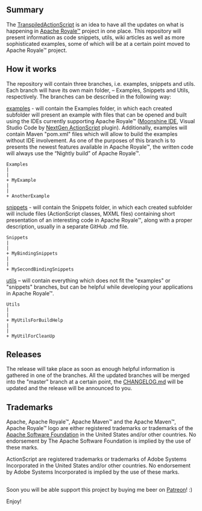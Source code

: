 ## Summary

The [TranspiledActionScript](https://transpiledactionscript.com/) is an idea to have all the updates on what is happening in [Apache Royale™](http://royale.apache.org/) project in one place. This repository will present information as code snippets, utils, wiki articles as well as more sophisticated examples, some of which will be at a certain point moved to Apache Royale™ project. 

## How it works 

The repository will contain three branches, i.e. examples, snippets and utils. Each branch will have its own main folder, – Examples, Snippets and Utils, respectively. The branches can be described in the following way: 

[examples](https://github.com/piotrzarzycki21/TranspiledActionScript/tree/examples) - will contain the Examples folder, in which each created subfolder will present an example with files that can be opened and built using the IDEs currently supporting Apache Royale™ ([Moonshine IDE](http://moonshine-ide.com/), Visual Studio Code by [NextGen ActionScript](https://nextgenactionscript.com/) plugin). Additionally, examples will contain Maven "pom.xml" files which will allow to build the examples without IDE involvement. As one of the purposes of this branch is to presents the newest features available in Apache Royale™, the written code will always use the “Nightly build” of Apache Royale™. 

    Examples 
    | 
    | 
    + MyExample 
    | 
    | 
    + AnotherExample
  
[snippets](https://github.com/piotrzarzycki21/TranspiledActionScript/tree/snippets) - will contain the Snippets folder, in which each created subfolder will include files (ActionScript classes, MXML files) containing short presentation of an interesting code in Apache Royale™, along with a proper description, usually in a separate GitHub .md file.

    Snippets 
    | 
    | 
    + MyBindingSnippets 
    | 
    | 
    + MySecondBindingSnippets
  
[utils](https://github.com/piotrzarzycki21/TranspiledActionScript/tree/utils) – will contain everything which does not fit the "examples" or "snippets" branches, but can be helpful while developing your applications in Apache Royale™. 

    Utils 
    | 
    | 
    + MyUtilsForBuildHelp 
    | 
    | 
    + MyUtilForCleanUp 
  
## Releases

The release will take place as soon as enough helpful information is gathered in one of the branches. All the updated branches will be merged into the "master" branch at a certain point, the [CHANGELOG.md](https://github.com/piotrzarzycki21/TranspiledActionScript/blob/master/CHANGELOG.md) will be updated and the release will be announced to you. 

## Trademarks
Apache, Apache Royale™, Apache Maven™ and the Apache Maven™, Apache Royale™ logo are either registered trademarks or trademarks of the [Apache Software Foundation](https://www.apache.org/) in the United States and/or other countries. No endorsement by The Apache Software Foundation is implied by the use of these marks.

ActionScript are registered trademarks or trademarks of Adobe Systems Incorporated in the United States and/or other countries. No endorsement by Adobe Systems Incorporated is implied by the use of these marks.

##
Soon you will be able support this project by buying me beer on [Patreon](https://www.patreon.com/piotrzarzycki)! :)

Enjoy!